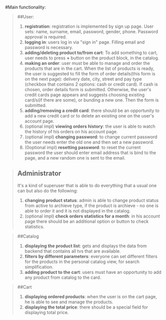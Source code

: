 #Main functionality:
>##User:
> 1. **registration**: registration is implemented by sign up page. User sets: name, surname, 
email, password, gender, phone. Password approval is required.
>2. **logging in**: users log in via "sign in" page. Filling email and password is necessary.
>3. **adding/deleting product to/from cart**: To add something to cart, user needs to 
>press **+**  button on the product block, in the catalog.
>4. **making an order**: user must be able to manage and order the products that 
>are in the cart. When the list of products is ready, the user is suggested to fill the form
> of order details(this form is on the next page): delivery  date, city, street and 
>pay type (checkbox that contains 2 options: cash or credit card). If cash is chosen, 
> order details form is submitted. Otherwise, the user's credit cards page appears and 
> suggests choosing existing card/s(if there are some), or bunding a new one. Then the form
> is submitted.          
>5. **adding/removing a credit card**: there should be an opportunity to add a new credit 
>card or to delete an existing one on the user's account page.  
>6. (optional impl) **viewing orders history**: the user is able to watch the history of his
>orders on his account page.
>7. (optional impl) **changing password**: to change current password the user needs enter 
>the old one and then set a new password. 
>8. (0optional impl) **resetting password**: to reset the current password the user should enter 
>email address that is bind to the page, and a new random one is sent to the email.

>## Administrator
>It's a kind of superuser that is able to do everything that a usual one can but also 
>do the following:
>1. **changing product status**: admin is able to change product status from active to 
>archieve type, if the product is archieve - no one is able to order it and it is not 
>displayed in the catalog. 
>2. (optional impl) **check orders statistics for a month**: in his account page there should 
>be an additional option or button to check statistics. 

>##Catalog
>1. **displaying the product list**: gets and displays the data from backend that contains all 
>tvs that are available.   
>2. **filters by different parameters**: everyone can set different filters for the products
>in the personal catalog view, for search simplification. 
>3. **adding product to the cart**: users must have an opportunity to add any product from 
>catalog to the card.   

>##Cart
>1. **displaying ordered products**: when the user is on the cart page, he is able to see and manage 
>the products.
>2. **displaying the total price**: there should be a special field for displaying total price.
